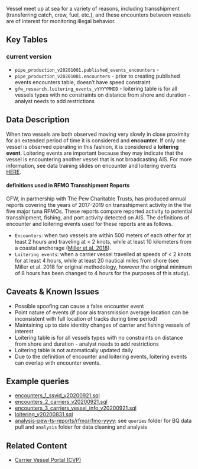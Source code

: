 Vessel meet up at sea for a variety of reasons, including transshipment (transferring catch, crew, fuel, etc.), and these encounters between vessels are of interest for monitoring illegal behavior. 

## Key Tables

### current version

+ `pipe_production_v20201001.published_events_encounters` - 
+ `pipe_production_v20201001.encounters` - prior to creating published events encounters table, doesn’t have speed constraint
+ `gfw_research.loitering_events_vYYYYMMDD` - loitering table is for all vessels types with no constraints on distance from shore and duration - analyst needs to add restrictions

## Data Description

When two vessels are both observed moving very slowly in close proximity for an extended period of time it is considered and **encounter**. If only one vessel is observed operating in this fashion, it is considered a **loitering event**. Loitering events are important because they may indicate that the vessel is encountering another vessel that is not broadcasting AIS. For more information, see data training slides on encounter and loitering events [HERE](https://docs.google.com/presentation/d/17ZSpH0F5sW0R7sTiNoDAm_pyUhHJeSd4fyyBFDHiAtw/edit?usp=sharing).

#### definitions used in RFMO Transshipment Reports 

GFW, in partnership with The Pew Charitable Trusts, has produced annual reports covering the years of 2017-2019 on transshipment activity in the the five major tuna RFMOs. These reports compare reported activity to potential transshipment, fishing, and port activity detected on AIS. The definitions of encounter and loitering events used for these reports are as follows.

+ `Encounters`: when two vessels are within 500 meters of each other for at least 2 hours and traveling at < 2 knots, while at least 10 kilometers from a coastal anchorage ([Miller et al. 2018](https://www.frontiersin.org/articles/10.3389/fmars.2018.00240/full)). 
+ `Loitering events`: when a carrier vessel travelled at speeds of < 2 knots for at least 4 hours, while at least 20 nautical miles from shore (see Miller et al. 2018 for original methodology, however the original minimum of 8 hours has been changed to 4 hours for the purposes of this study).

## Caveats & Known Issues

+ Possible spoofing can cause a false encounter event
+ Point nature of events (if poor ais transmission average location can be inconsistent with full location of tracks during time period)
+ Maintaining up to date identity changes of carrier and fishing vessels of interest 
+ Loitering table is for all vessels types with no constraints on distance from shore and duration - analyst needs to add restrictions
+ Loitering table is not automatically updated daily
+ Due to the definition of encounter and loitering events, loitering events can overlap with encounter events.

## Example queries
+ [encounters_1_ssvid_v20200921.sql](https://github.com/GlobalFishingWatch/bigquery-documentation-wf827/blob/master/queries/examples/current/encounters_1_ssvid_v20200921.sql)  
+ [encounters_2_carriers_v20200921.sql](https://github.com/GlobalFishingWatch/bigquery-documentation-wf827/blob/master/queries/examples/current/encounters_2_carriers_v20200921.sql) 
+ [encounters_3_carriers_vessel_info_v20200921.sql](https://github.com/GlobalFishingWatch/bigquery-documentation-wf827/blob/master/queries/examples/current/encounters_3_carriers_vessel_info_v20200921.sql) 
+ [loitering_v20200831.sql](https://github.com/GlobalFishingWatch/bigquery-documentation-wf827/blob/master/queries/examples/current/loitering_v20200831.sql) 
+ [analysis-pew-ts-reports/rfmo/rfmo-yyyy](https://github.com/GlobalFishingWatch/analysis-pew-ts-reports): see `queries` folder for BQ data pull and `analysis` folder for data cleaning and analysis 

## Related Content
+ [Carrier Vessel Portal (CVP)](https://globalfishingwatch.org/carrier-vessel-portal/) 